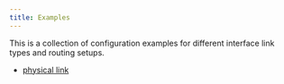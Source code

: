 ```yaml
---
title: Examples
---
```


This is a collection of configuration examples for different interface link types and routing setups.


- [physical link](examples/physical.md)

